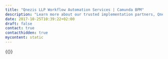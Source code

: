 ```yaml
---
title: "Qnezis LLP Workflow Automation Services | Camunda BPM"
description: "Learn more about our trusted implementation partners, Qnezis LLP. Camunda is the leader for workflow automation & business process management. Get your 30 day trial today."
date: 2017-10-25T10:39:22+02:00
draft: false
contact: true
contacthidden: true
mycontent: static
---
```

{{<partner-single
company="Qnezis LLP"
type="si"
website="http://qnezis.com"
countrycode="KAZ"
city="Astana"
description="IT and digital tansformation services provider in Kazakhstan."
siregion="emea"
level="basic"
logo="//images.ctfassets.net/vpidbgnakfvf/7cKfvzDnsovGrLzLkAA3qU/bff74241e097b396463e2dec38eee6d6/qnezis_llp_logo.png">}}
